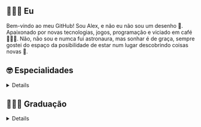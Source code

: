 ## 👨🏾‍💻 Eu

Bem-vindo ao meu GitHub! Sou Alex, e não eu não sou um desenho 🤪.
Apaixonado por novas tecnologias, jogos, programação e viciado em café 🤷🏾‍♂️.
Não, não sou e numca fui astronaura, mas sonhar é de graça, sempre gostei do espaço da posibilidade de estar num lugar descobrindo coisas novas 🚀.

## 🤓 Especialidades

<details>
 Minha especialidade mesmo não tem uma aplicação profisional (eu acho), adoro resolver problemas, encontrei na programação um jeito de fazer isso rsrsrsr.
Apesar de ter uma inclinação para front-end por conta do meu irmão mais novo ser designer, nunca gostei de depender de outras pessoas, depois de uma carreira passando por varias linguagens diferentes, decidi  me focar em apenas uma linguagem, então descobri o javascript ( não que eu já não o conhecia kkkk ), com ele eu poderia focar meus estudos em uma linguagem base e desenvolver soluções completas back-end com NodeJs , front-end web com ReactJs e mobile com  React Native.

**_Linguagens_**

- JavaScript
- Html5
- CSS3
- [ReactJs](https://github.com/facebook/react)
- [Nodejs](https://github.com/nodejs/node)

</details>

## 👨🏾‍🎓 Graduação

<details>
Então rsrsr, 
Fiz 2 curos superiores não conclui nenhum dos 2 rsrs, nao por falta de interesse ou dinheiro (se fosse por dinheiro nem teria feito rsrsr), mas eu sempre tive um problema com escolas, a partir do momento que eu não consegui ver nenhum ganho a intelectual eu meio que perdia o interesse isso sempre me deu muitas idas a diretoria e profesores muito irritados rsrsr.
Na faculdade foi a memsa coisa mas eu tinha a posibilidade de parar 
Fiz 3 nos de Ciência  da computação e 1 ano e meio de Analise e desenvolvimento de sistemas, e não nao pretendo voltar e nem acredito que seja necessario, aprendi muito mais fora de uma sala de aula de faculdade do que dentro dela.
</details>
